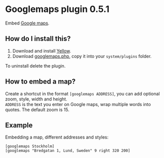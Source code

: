Googlemaps plugin 0.5.1
=======================
Embed [Google maps](https://maps.google.com/).

How do I install this?
----------------------
1. Download and install [Yellow](https://github.com/datenstrom/yellow/).  
2. Download [googlemaps.php](googlemaps.php?raw=true), copy it into your `system/plugins` folder.  

To uninstall delete the plugin.

How to embed a map?
-------------------
Create a shortcut in the format `[googlemaps ADDRESS]`, you can add optional zoom, style, width and height.  
`ADDRESS` is the text you enter on Google maps, wrap multiple words into quotes. The default zoom is 15.

Example
-------
Embedding a map, different addresses and styles:

    [googlemaps Stockholm]
    [googlemaps "Bredgatan 1, Lund, Sweden" 9 right 320 200]